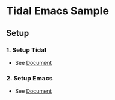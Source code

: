# Tidal Emacs Sample

## Setup

### 1. Setup Tidal

+ See [Document](https://tidalcycles.org/index.php/Welcome)

### 2. Setup Emacs

+ See [Document](https://github.com/tidalcycles/tidalcycles.github.io/blob/master/_getting_started/editors/emacs.md)
